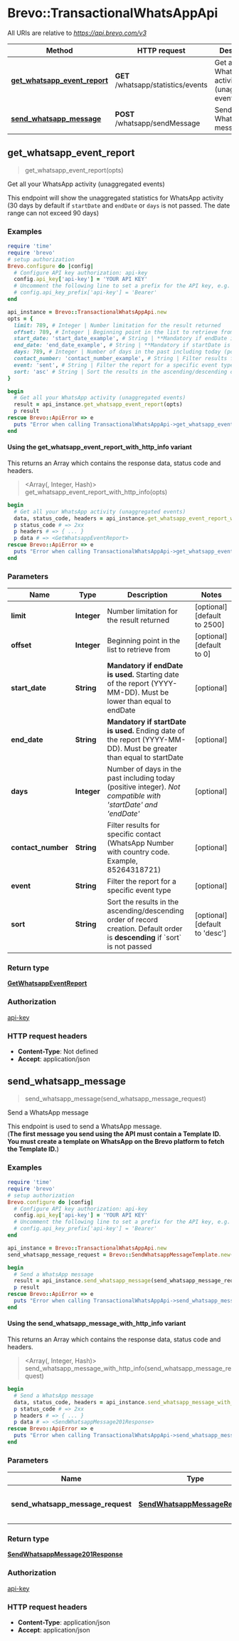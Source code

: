 # Brevo::TransactionalWhatsAppApi

All URIs are relative to *https://api.brevo.com/v3*

| Method | HTTP request | Description |
| ------ | ------------ | ----------- |
| [**get_whatsapp_event_report**](TransactionalWhatsAppApi.md#get_whatsapp_event_report) | **GET** /whatsapp/statistics/events | Get all your WhatsApp activity (unaggregated events) |
| [**send_whatsapp_message**](TransactionalWhatsAppApi.md#send_whatsapp_message) | **POST** /whatsapp/sendMessage | Send a WhatsApp message |


## get_whatsapp_event_report

> <GetWhatsappEventReport> get_whatsapp_event_report(opts)

Get all your WhatsApp activity (unaggregated events)

This endpoint will show the unaggregated statistics for WhatsApp activity (30 days by default if `startDate` and `endDate` or `days` is not passed. The date range can not exceed 90 days)

### Examples

```ruby
require 'time'
require 'brevo'
# setup authorization
Brevo.configure do |config|
  # Configure API key authorization: api-key
  config.api_key['api-key'] = 'YOUR API KEY'
  # Uncomment the following line to set a prefix for the API key, e.g. 'Bearer' (defaults to nil)
  # config.api_key_prefix['api-key'] = 'Bearer'
end

api_instance = Brevo::TransactionalWhatsAppApi.new
opts = {
  limit: 789, # Integer | Number limitation for the result returned
  offset: 789, # Integer | Beginning point in the list to retrieve from
  start_date: 'start_date_example', # String | **Mandatory if endDate is used.** Starting date of the report (YYYY-MM-DD). Must be lower than equal to endDate 
  end_date: 'end_date_example', # String | **Mandatory if startDate is used.** Ending date of the report (YYYY-MM-DD). Must be greater than equal to startDate 
  days: 789, # Integer | Number of days in the past including today (positive integer). _Not compatible with 'startDate' and 'endDate'_ 
  contact_number: 'contact_number_example', # String | Filter results for specific contact (WhatsApp Number with country code. Example, 85264318721)
  event: 'sent', # String | Filter the report for a specific event type
  sort: 'asc' # String | Sort the results in the ascending/descending order of record creation. Default order is **descending** if `sort` is not passed
}

begin
  # Get all your WhatsApp activity (unaggregated events)
  result = api_instance.get_whatsapp_event_report(opts)
  p result
rescue Brevo::ApiError => e
  puts "Error when calling TransactionalWhatsAppApi->get_whatsapp_event_report: #{e}"
end
```

#### Using the get_whatsapp_event_report_with_http_info variant

This returns an Array which contains the response data, status code and headers.

> <Array(<GetWhatsappEventReport>, Integer, Hash)> get_whatsapp_event_report_with_http_info(opts)

```ruby
begin
  # Get all your WhatsApp activity (unaggregated events)
  data, status_code, headers = api_instance.get_whatsapp_event_report_with_http_info(opts)
  p status_code # => 2xx
  p headers # => { ... }
  p data # => <GetWhatsappEventReport>
rescue Brevo::ApiError => e
  puts "Error when calling TransactionalWhatsAppApi->get_whatsapp_event_report_with_http_info: #{e}"
end
```

### Parameters

| Name | Type | Description | Notes |
| ---- | ---- | ----------- | ----- |
| **limit** | **Integer** | Number limitation for the result returned | [optional][default to 2500] |
| **offset** | **Integer** | Beginning point in the list to retrieve from | [optional][default to 0] |
| **start_date** | **String** | **Mandatory if endDate is used.** Starting date of the report (YYYY-MM-DD). Must be lower than equal to endDate  | [optional] |
| **end_date** | **String** | **Mandatory if startDate is used.** Ending date of the report (YYYY-MM-DD). Must be greater than equal to startDate  | [optional] |
| **days** | **Integer** | Number of days in the past including today (positive integer). _Not compatible with &#39;startDate&#39; and &#39;endDate&#39;_  | [optional] |
| **contact_number** | **String** | Filter results for specific contact (WhatsApp Number with country code. Example, 85264318721) | [optional] |
| **event** | **String** | Filter the report for a specific event type | [optional] |
| **sort** | **String** | Sort the results in the ascending/descending order of record creation. Default order is **descending** if &#x60;sort&#x60; is not passed | [optional][default to &#39;desc&#39;] |

### Return type

[**GetWhatsappEventReport**](GetWhatsappEventReport.md)

### Authorization

[api-key](../README.md#api-key)

### HTTP request headers

- **Content-Type**: Not defined
- **Accept**: application/json


## send_whatsapp_message

> <SendWhatsappMessage201Response> send_whatsapp_message(send_whatsapp_message_request)

Send a WhatsApp message

This endpoint is used to send a WhatsApp message. <br/>(**The first message you send using the API must contain a Template ID. You must create a template on WhatsApp on the Brevo platform to fetch the Template ID.**)

### Examples

```ruby
require 'time'
require 'brevo'
# setup authorization
Brevo.configure do |config|
  # Configure API key authorization: api-key
  config.api_key['api-key'] = 'YOUR API KEY'
  # Uncomment the following line to set a prefix for the API key, e.g. 'Bearer' (defaults to nil)
  # config.api_key_prefix['api-key'] = 'Bearer'
end

api_instance = Brevo::TransactionalWhatsAppApi.new
send_whatsapp_message_request = Brevo::SendWhatsappMessageTemplate.new({template_id: 123, sender_number: '919876543210', contact_numbers: ['919876543210']}) # SendWhatsappMessageRequest | Values to send WhatsApp message

begin
  # Send a WhatsApp message
  result = api_instance.send_whatsapp_message(send_whatsapp_message_request)
  p result
rescue Brevo::ApiError => e
  puts "Error when calling TransactionalWhatsAppApi->send_whatsapp_message: #{e}"
end
```

#### Using the send_whatsapp_message_with_http_info variant

This returns an Array which contains the response data, status code and headers.

> <Array(<SendWhatsappMessage201Response>, Integer, Hash)> send_whatsapp_message_with_http_info(send_whatsapp_message_request)

```ruby
begin
  # Send a WhatsApp message
  data, status_code, headers = api_instance.send_whatsapp_message_with_http_info(send_whatsapp_message_request)
  p status_code # => 2xx
  p headers # => { ... }
  p data # => <SendWhatsappMessage201Response>
rescue Brevo::ApiError => e
  puts "Error when calling TransactionalWhatsAppApi->send_whatsapp_message_with_http_info: #{e}"
end
```

### Parameters

| Name | Type | Description | Notes |
| ---- | ---- | ----------- | ----- |
| **send_whatsapp_message_request** | [**SendWhatsappMessageRequest**](SendWhatsappMessageRequest.md) | Values to send WhatsApp message |  |

### Return type

[**SendWhatsappMessage201Response**](SendWhatsappMessage201Response.md)

### Authorization

[api-key](../README.md#api-key)

### HTTP request headers

- **Content-Type**: application/json
- **Accept**: application/json

